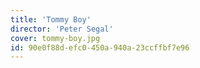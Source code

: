 ```yaml
---
title: 'Tommy Boy'
director: 'Peter Segal'
cover: tommy-boy.jpg
id: 90e0f88d-efc0-450a-940a-23ccffbf7e96
---
```

